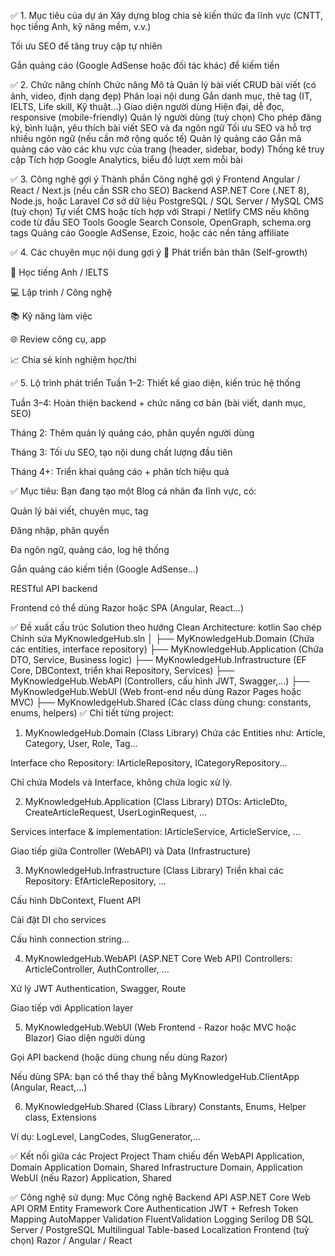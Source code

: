 ✅ 1. Mục tiêu của dự án
Xây dựng blog chia sẻ kiến thức đa lĩnh vực (CNTT, học tiếng Anh, kỹ năng mềm, v.v.)

Tối ưu SEO để tăng truy cập tự nhiên

Gắn quảng cáo (Google AdSense hoặc đối tác khác) để kiếm tiền

✅ 2. Chức năng chính
Chức năng	Mô tả
Quản lý bài viết	CRUD bài viết (có ảnh, video, định dạng đẹp)
Phân loại nội dung	Gắn danh mục, thẻ tag (IT, IELTS, Life skill, Kỹ thuật...)
Giao diện người dùng	Hiện đại, dễ đọc, responsive (mobile-friendly)
Quản lý người dùng (tuỳ chọn)	Cho phép đăng ký, bình luận, yêu thích bài viết
SEO và đa ngôn ngữ	Tối ưu SEO và hỗ trợ nhiều ngôn ngữ (nếu cần mở rộng quốc tế)
Quản lý quảng cáo	Gắn mã quảng cáo vào các khu vực của trang (header, sidebar, body)
Thống kê truy cập	Tích hợp Google Analytics, biểu đồ lượt xem mỗi bài

✅ 3. Công nghệ gợi ý
Thành phần	Công nghệ gợi ý
Frontend	Angular / React / Next.js (nếu cần SSR cho SEO)
Backend	ASP.NET Core (.NET 8), Node.js, hoặc Laravel
Cơ sở dữ liệu	PostgreSQL / SQL Server / MySQL
CMS (tuỳ chọn)	Tự viết CMS hoặc tích hợp với Strapi / Netlify CMS nếu không code từ đầu
SEO Tools	Google Search Console, OpenGraph, schema.org tags
Quảng cáo	Google AdSense, Ezoic, hoặc các nền tảng affiliate

✅ 4. Các chuyên mục nội dung gợi ý
🧠 Phát triển bản thân (Self-growth)

💬 Học tiếng Anh / IELTS

💻 Lập trình / Công nghệ

📚 Kỹ năng làm việc

🌐 Review công cụ, app

📈 Chia sẻ kinh nghiệm học/thi

✅ 5. Lộ trình phát triển
Tuần 1–2: Thiết kế giao diện, kiến trúc hệ thống

Tuần 3–4: Hoàn thiện backend + chức năng cơ bản (bài viết, danh mục, SEO)

Tháng 2: Thêm quản lý quảng cáo, phân quyền người dùng

Tháng 3: Tối ưu SEO, tạo nội dung chất lượng đầu tiên

Tháng 4+: Triển khai quảng cáo + phân tích hiệu quả


✅ Mục tiêu:
Bạn đang tạo một Blog cá nhân đa lĩnh vực, có:

Quản lý bài viết, chuyên mục, tag

Đăng nhập, phân quyền

Đa ngôn ngữ, quảng cáo, log hệ thống

Gắn quảng cáo kiếm tiền (Google AdSense...)

RESTful API backend

Frontend có thể dùng Razor hoặc SPA (Angular, React...)

✅ Đề xuất cấu trúc Solution theo hướng Clean Architecture:
kotlin
Sao chép
Chỉnh sửa
MyKnowledgeHub.sln
│
├── MyKnowledgeHub.Domain            (Chứa các entities, interface repository)
├── MyKnowledgeHub.Application       (Chứa DTO, Service, Business logic)
├── MyKnowledgeHub.Infrastructure    (EF Core, DBContext, triển khai Repository, Services)
├── MyKnowledgeHub.WebAPI            (Controllers, cấu hình JWT, Swagger,...)
├── MyKnowledgeHub.WebUI             (Web front-end nếu dùng Razor Pages hoặc MVC)
├── MyKnowledgeHub.Shared            (Các class dùng chung: constants, enums, helpers)
✅ Chi tiết từng project:
1. MyKnowledgeHub.Domain (Class Library)
Chứa các Entities như: Article, Category, User, Role, Tag...

Interface cho Repository: IArticleRepository, ICategoryRepository...

Chỉ chứa Models và Interface, không chứa logic xử lý.

2. MyKnowledgeHub.Application (Class Library)
DTOs: ArticleDto, CreateArticleRequest, UserLoginRequest, ...

Services interface & implementation: IArticleService, ArticleService, ...

Giao tiếp giữa Controller (WebAPI) và Data (Infrastructure)

3. MyKnowledgeHub.Infrastructure (Class Library)
Triển khai các Repository: EfArticleRepository, ...

Cấu hình DbContext, Fluent API

Cài đặt DI cho services

Cấu hình connection string...

4. MyKnowledgeHub.WebAPI (ASP.NET Core Web API)
Controllers: ArticleController, AuthController, ...

Xử lý JWT Authentication, Swagger, Route

Giao tiếp với Application layer

5. MyKnowledgeHub.WebUI (Web Frontend - Razor hoặc MVC hoặc Blazor)
Giao diện người dùng

Gọi API backend (hoặc dùng chung nếu dùng Razor)

Nếu dùng SPA: bạn có thể thay thế bằng MyKnowledgeHub.ClientApp (Angular, React,...)

6. MyKnowledgeHub.Shared (Class Library)
Constants, Enums, Helper class, Extensions

Ví dụ: LogLevel, LangCodes, SlugGenerator,...

✅ Kết nối giữa các Project
Project	Tham chiếu đến
WebAPI	Application, Domain
Application	Domain, Shared
Infrastructure	Domain, Application
WebUI (nếu Razor)	Application, Shared

✅ Công nghệ sử dụng:
Mục	Công nghệ
Backend API	ASP.NET Core Web API
ORM	Entity Framework Core
Authentication	JWT + Refresh Token
Mapping	AutoMapper
Validation	FluentValidation
Logging	Serilog
DB	SQL Server / PostgreSQL
Multilingual	Table-based Localization
Frontend (tuỳ chọn)	Razor / Angular / React